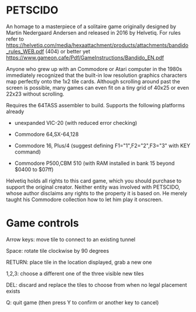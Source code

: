 # PETSCIDO

An homage to a masterpiece of a solitaire game originally designed by Martin
Nedergaard Andersen and released in 2016 by Helvetiq.  For rules refer to https://helvetiq.com/media/hexaattachment/products/attachments/bandido_rules_WEB.pdf
(404) or better yet https://www.gameon.cafe/Pdf/GameInstructions/Bandido_EN.pdf

Anyone who grew up with an Commodore or Atari computer in the 1980s immediately
recognized that the built-in low resolution graphics characters map perfectly
onto the 1x2 tile cards.  Although scrolling around past the screen is possible,
many games can even fit on a tiny grid of 40x25 or even 22x23 without scrolling.

Requires the 64TASS assembler to build. Supports the following platforms already

* unexpanded VIC-20 (with reduced error checking)

* Commodore 64,SX-64,128

* Commodore 16, Plus/4 (suggest defining F1="1",F2="2",F3="3" with KEY command)

* Commodore P500,CBM 510 (with RAM installed in bank 15 beyond $0400 to $07ff)

Helvetiq holds all rights to this card game, which you should purchase to
support the original creator.  Neither entity was involved with PETSCIDO,
whose author disclaims any rights to the property it is based on.  He merely
taught his Commodore collection how to let him play it onscreen.


Game controls
=============

Arrow keys: move tile to connect to an existing tunnel

Space: rotate tile clockwise by 90 degrees

RETURN: place tile in the location displayed, grab a new one

1,2,3: choose a different one of the three visible new tiles

DEL: discard and replace the tiles to choose from when no legal placement exists

Q: quit game (then press Y to confirm or another key to cancel)

